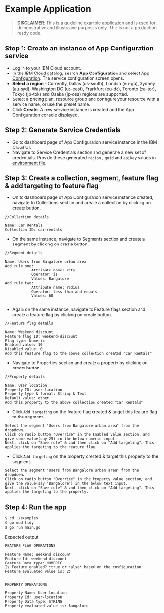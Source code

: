 # Example Application

> **DISCLAIMER**: This is a guideline example application and is used for demonstrative and illustrative purposes only. This is not a production ready code.

## Step 1: Create an instance of App Configuration service

- Log in to your IBM Cloud account.
- In the [IBM Cloud catalog](https://cloud.ibm.com/catalog#services), search **App Configuration** and
  select [App Configuration](https://cloud.ibm.com/catalog/services/app-configuration). The service configuration screen
  opens.
- **Select a region** - Currently, Dallas (us-south), London (eu-gb), Sydney (au-syd), Washington DC (us-east), Frankfurt (eu-de), Toronto (ca-tor), Tokyo (jp-tok) and Osaka (jp-osa) regions are supported.
- Select a pricing plan, resource group and configure your resource with a service name, or use the preset name.
- Click **Create**. A new service instance is created and the App Configuration console displayed.

## Step 2: Generate Service Credentials

- Go to dashboard page of App Configuration service instance in the IBM Cloud UI.
- Navigate to Service Credentials section and generate a new set of credentials. Provide these generated `region`
  , `guid` and `apikey` values in [environment file](.env).

## Step 3: Create a collection, segment, feature flag & add targeting to feature flag

- On to dashboard page of App Configuration service instance created, navigate to Collections section and create a
  collection by clicking on create button.

```
//Collection details

Name: Car Rentals
Collection ID: car-rentals
```

- On the same instance, navigate to Segments section and create a segment by clicking on create button.

```
//Segment details

Name: Users from Bangalore urban area
Add rule one:
            Attribute name: city
            Operator: is
            Values: Bangalore
Add rule two:
            Attribute name: radius
            Operator: less than and equals
            Values: 60
            
```

- Again on the same instance, navigate to Feature flags section and create a feature flag by clicking on create button.

```
//Feature flag details

Name: Weekend discount
Feature flag ID: weekend-discount
Flag type: Numeric
Enabled value: 10
Disabled value: 0
Add this feature flag to the above collection created "Car Rentals"
```

- Navigate to Properties section and create a property by clicking on create button.

```
//Property details

Name: User location
Property ID: user-location
Property type & format: String & Text
Default value: other
Add this property to the above collection created "Car Rentals"
```

- Click `Add targeting` on the feature flag created & target this feature flag to the segment.

```
Select the segment "Users from Bangalore urban area" from the dropdown.
Click on radio button "Override" in the Enabled value section, and give some value(say 25) in the below numeric input.
Next, click on "Save rule" & and then click on "Add targeting". This applies the targeting to the feature flag.
```

- Click `Add targeting` on the property created & target this property to the segment.

```
Select the segment "Users from Bangalore urban area" from the dropdown.
Click on radio button "Override" in the Property value section, and give the value(say "Bangalore") in the below text input.
Next, click on "Save rule" & and then click on "Add targeting". This applies the targeting to the property.
```

## Step 4: Run the app

```bash
$ cd ./examples
$ go mod tidy
$ go run main.go
```

Expected output

```
FEATURE FLAG OPERATIONS

Feature Name: Weekend discount
Feature Id: weekend-discount
Feature Data type: NUMERIC
Is Feature enabled? *true or false* based on the configuration
Feature evaluated value is: 25


PROPERTY OPERATIONS

Property Name: User location
Property Id: user-location
Property Data type: STRING
Property evaluated value is: Bangalore

```
